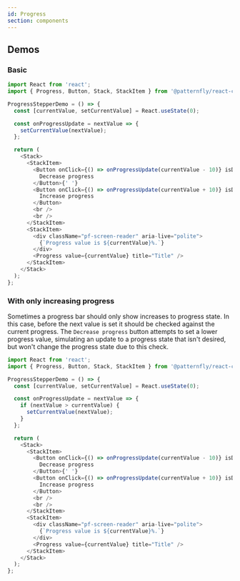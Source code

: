 ```yaml
---
id: Progress
section: components
---
```


## Demos

### Basic

```js
import React from 'react';
import { Progress, Button, Stack, StackItem } from '@patternfly/react-core';

ProgressStepperDemo = () => {
  const [currentValue, setCurrentValue] = React.useState(0);

  const onProgressUpdate = nextValue => {
    setCurrentValue(nextValue);
  };

  return (
    <Stack>
      <StackItem>
        <Button onClick={() => onProgressUpdate(currentValue - 10)} isDisabled={currentValue === 0}>
          Decrease progress
        </Button>{' '}
        <Button onClick={() => onProgressUpdate(currentValue + 10)} isDisabled={currentValue === 100}>
          Increase progress
        </Button>
        <br />
        <br />
      </StackItem>
      <StackItem>
        <div className="pf-screen-reader" aria-live="polite">
          {`Progress value is ${currentValue}%.`}
        </div>
        <Progress value={currentValue} title="Title" />
      </StackItem>
    </Stack>
  );
};
```

### With only increasing progress

Sometimes a progress bar should only show increases to progress state. In this case, before the next value is set it should be checked against the current progress. The `Decrease progress` button attempts to set a lower progress value, simulating an update to a progress state that isn't desired, but won't change the progress state due to this check.

```js
import React from 'react';
import { Progress, Button, Stack, StackItem } from '@patternfly/react-core';

ProgressStepperDemo = () => {
  const [currentValue, setCurrentValue] = React.useState(0);

  const onProgressUpdate = nextValue => {
    if (nextValue > currentValue) {
      setCurrentValue(nextValue);
    }
  };

  return (
    <Stack>
      <StackItem>
        <Button onClick={() => onProgressUpdate(currentValue - 10)} isDisabled={currentValue === 0}>
          Decrease progress
        </Button>{' '}
        <Button onClick={() => onProgressUpdate(currentValue + 10)} isDisabled={currentValue === 100}>
          Increase progress
        </Button>
        <br />
        <br />
      </StackItem>
      <StackItem>
        <div className="pf-screen-reader" aria-live="polite">
          {`Progress value is ${currentValue}%.`}
        </div>
        <Progress value={currentValue} title="Title" />
      </StackItem>
    </Stack>
  );
};
```
